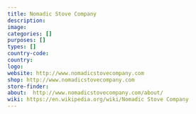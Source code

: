 ```yaml
---
title: Nomadic Stove Company
description:
image:
categories: []
purposes: []
types: []
country-code:
country:
logo:
website: http://www.nomadicstovecompany.com
shop: http://www.nomadicstovecompany.com
store-finder:
about:  http://www.nomadicstovecompany.com/about/
wiki: https://en.wikipedia.org/wiki/Nomadic Stove Company
---
```

